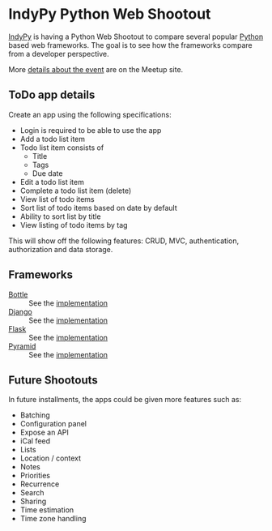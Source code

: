 # IndyPy Python Web Shootout

[IndyPy](http://www.meetup.com/python-182/) is having a Python Web Shootout to compare several popular [Python](http://python.org) based web frameworks. The goal is to see how the frameworks compare from a developer perspective.

More [details about the event](http://www.meetup.com/python-182/events/102006952/) are on the Meetup site.

## ToDo app details

Create an app using the following specifications:

- Login is required to be able to use the app
- Add a todo list item
- Todo list item consists of
  - Title
  - Tags
  - Due date
- Edit a todo list item
- Complete a todo list item (delete)
- View list of todo items
- Sort list of todo items based on date by default
- Ability to sort list by title
- View listing of todo items by tag

This will show off the following features: CRUD, MVC, authentication, authorization and data storage.

## Frameworks

<dl>
<dt><a href="http://bottlepy.org/">Bottle</a></dt>
<dd>See the <a href="https://github.com/indypy/todo_bottle_example">implementation</a></dd>
<dt><a href="https://www.djangoproject.com/">Django</a></dt>
<dd>See the <a href="https://github.com/indypy/todo-django">implementation</a></dd>
<dt><a href="http://flask.pocoo.org/">Flask</a></dt>
<dd>See the <a href="https://github.com/indypy/todoflask">implementation</a></dd>
<dt><a href="http://www.pylonsproject.org/projects/pyramid/about">Pyramid</a></dt>
<dd>See the <a href="https://github.com/indypy/todopyramid">implementation</a></dd>
</dl>

## Future Shootouts

In future installments, the apps could be given more features such as:

- Batching
- Configuration panel
- Expose an API
- iCal feed
- Lists
- Location / context
- Notes
- Priorities
- Recurrence
- Search
- Sharing
- Time estimation
- Time zone handling
